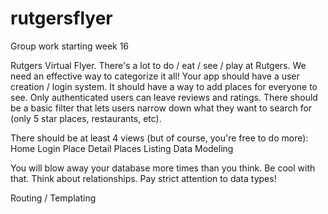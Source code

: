 # rutgersflyer
Group work starting week 16

Rutgers Virtual Flyer. There's a lot to do / eat / see / play at Rutgers. 
We need an effective way to categorize it all! 
Your app should have a user creation / login system. 
It should have a way to add places for everyone to see. 
Only authenticated users can leave reviews and ratings. 
There should be a basic filter that lets users narrow down what they want to search for (only 5 star places, restaurants, etc).


There should be at least 4 views (but of course, you're free to do more):
Home
Login 
Place Detail
Places Listing
Data Modeling

You will blow away your database more times than you think. Be cool with that.
Think about relationships.
Pay strict attention to data types!


Routing / Templating

